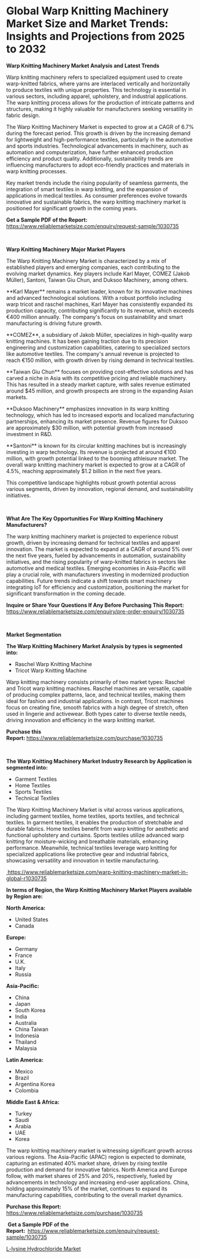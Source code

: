 <p><h1>Global Warp Knitting Machinery Market Size and Market Trends: Insights and Projections from 2025 to 2032</h1></p><p><strong>Warp Knitting Machinery Market Analysis and Latest Trends</strong></p>
<p><p>Warp knitting machinery refers to specialized equipment used to create warp-knitted fabrics, where yarns are interlaced vertically and horizontally to produce textiles with unique properties. This technology is essential in various sectors, including apparel, upholstery, and industrial applications. The warp knitting process allows for the production of intricate patterns and structures, making it highly valuable for manufacturers seeking versatility in fabric design.</p><p>The Warp Knitting Machinery Market is expected to grow at a CAGR of 6.7% during the forecast period. This growth is driven by the increasing demand for lightweight and high-performance textiles, particularly in the automotive and sports industries. Technological advancements in machinery, such as automation and computerization, have further enhanced production efficiency and product quality. Additionally, sustainability trends are influencing manufacturers to adopt eco-friendly practices and materials in warp knitting processes.</p><p>Key market trends include the rising popularity of seamless garments, the integration of smart textiles in warp knitting, and the expansion of applications in medical textiles. As consumer preferences evolve towards innovative and sustainable fabrics, the warp knitting machinery market is positioned for significant growth in the coming years.</p></p>
<p><strong>Get a Sample PDF of the Report:&nbsp;</strong> <a href="https://www.reliablemarketsize.com/enquiry/request-sample/1030735?utm_campaign=2445&utm_medium=2&utm_source=Github&utm_content=ia&utm_term=21032025&utm_id=warp-knitting-machinery">https://www.reliablemarketsize.com/enquiry/request-sample/1030735</a></p>
<p>&nbsp;</p>
<p><strong>Warp Knitting Machinery Major Market Players</strong></p>
<p><p>The Warp Knitting Machinery Market is characterized by a mix of established players and emerging companies, each contributing to the evolving market dynamics. Key players include Karl Mayer, COMEZ (Jakob Müller), Santoni, Taiwan Giu Chun, and Duksoo Machinery, among others.</p><p>**Karl Mayer** remains a market leader, known for its innovative machines and advanced technological solutions. With a robust portfolio including warp tricot and raschel machines, Karl Mayer has consistently expanded its production capacity, contributing significantly to its revenue, which exceeds €400 million annually. The company's focus on sustainability and smart manufacturing is driving future growth.</p><p>**COMEZ**, a subsidiary of Jakob Müller, specializes in high-quality warp knitting machines. It has been gaining traction due to its precision engineering and customization capabilities, catering to specialized sectors like automotive textiles. The company's annual revenue is projected to reach €150 million, with growth driven by rising demand in technical textiles.</p><p>**Taiwan Giu Chun** focuses on providing cost-effective solutions and has carved a niche in Asia with its competitive pricing and reliable machinery. This has resulted in a steady market capture, with sales revenue estimated around $45 million, and growth prospects are strong in the expanding Asian markets.</p><p>**Duksoo Machinery** emphasizes innovation in its warp knitting technology, which has led to increased exports and localized manufacturing partnerships, enhancing its market presence. Revenue figures for Duksoo are approximately $30 million, with potential growth from increased investment in R&D.</p><p>**Santoni** is known for its circular knitting machines but is increasingly investing in warp technology. Its revenue is projected at around €100 million, with growth potential linked to the booming athleisure market. The overall warp knitting machinery market is expected to grow at a CAGR of 4.5%, reaching approximately $1.2 billion in the next five years. </p><p>This competitive landscape highlights robust growth potential across various segments, driven by innovation, regional demand, and sustainability initiatives.</p></p>
<p>&nbsp;</p>
<p><strong>What Are The Key Opportunities For Warp Knitting Machinery Manufacturers?</strong></p>
<p><p>The warp knitting machinery market is projected to experience robust growth, driven by increasing demand for technical textiles and apparel innovation. The market is expected to expand at a CAGR of around 5% over the next five years, fueled by advancements in automation, sustainability initiatives, and the rising popularity of warp-knitted fabrics in sectors like automotive and medical textiles. Emerging economies in Asia-Pacific will play a crucial role, with manufacturers investing in modernized production capabilities. Future trends indicate a shift towards smart machinery integrating IoT for efficiency and customization, positioning the market for significant transformation in the coming decade.</p></p>
<p><strong>Inquire or Share Your Questions If Any Before Purchasing This Report:</strong> <a href="https://www.reliablemarketsize.com/enquiry/pre-order-enquiry/1030735?utm_campaign=2445&utm_medium=2&utm_source=Github&utm_content=ia&utm_term=21032025&utm_id=warp-knitting-machinery">https://www.reliablemarketsize.com/enquiry/pre-order-enquiry/1030735</a></p>
<p>&nbsp;</p>
<p><strong>Market Segmentation</strong></p>
<p><strong>The Warp Knitting Machinery Market Analysis by types is segmented into:</strong></p>
<p><ul><li>Raschel Warp Knitting Machine</li><li>Tricot Warp Knitting Machine</li></ul></p>
<p><p>Warp knitting machinery consists primarily of two market types: Raschel and Tricot warp knitting machines. Raschel machines are versatile, capable of producing complex patterns, lace, and technical textiles, making them ideal for fashion and industrial applications. In contrast, Tricot machines focus on creating fine, smooth fabrics with a high degree of stretch, often used in lingerie and activewear. Both types cater to diverse textile needs, driving innovation and efficiency in the warp knitting market.</p></p>
<p><strong>Purchase this Report:&nbsp;</strong><a href="https://www.reliablemarketsize.com/purchase/1030735?utm_campaign=2445&utm_medium=2&utm_source=Github&utm_content=ia&utm_term=21032025&utm_id=warp-knitting-machinery">https://www.reliablemarketsize.com/purchase/1030735</a></p>
<p>&nbsp;</p>
<p><strong>The Warp Knitting Machinery Market Industry Research by Application is segmented into:</strong></p>
<p><ul><li>Garment Textiles</li><li>Home Textiles</li><li>Sports Textiles</li><li>Technical Textiles</li></ul></p>
<p><p>The Warp Knitting Machinery Market is vital across various applications, including garment textiles, home textiles, sports textiles, and technical textiles. In garment textiles, it enables the production of stretchable and durable fabrics. Home textiles benefit from warp knitting for aesthetic and functional upholstery and curtains. Sports textiles utilize advanced warp knitting for moisture-wicking and breathable materials, enhancing performance. Meanwhile, technical textiles leverage warp knitting for specialized applications like protective gear and industrial fabrics, showcasing versatility and innovation in textile manufacturing.</p></p>
<p><a href="https://www.reliablemarketsize.com/warp-knitting-machinery-market-in-global-r1030735?utm_campaign=2445&utm_medium=2&utm_source=Github&utm_content=ia&utm_term=21032025&utm_id=warp-knitting-machinery">&nbsp;https://www.reliablemarketsize.com/warp-knitting-machinery-market-in-global-r1030735</a></p>
<p><strong>In terms of Region, the Warp Knitting Machinery Market Players available by Region are:</strong></p>
<p>
    <p> <strong> North America: </strong>
        <ul>
            <li>United States</li>
            <li>Canada</li>
        </ul>
        </p> 
    <p> <strong> Europe: </strong>
        <ul>
            <li>Germany</li>
            <li>France</li>
            <li>U.K.</li>
            <li>Italy</li>
            <li>Russia</li>
        </ul>
        </p> 
    <p> <strong> Asia-Pacific: </strong>
        <ul>
            <li>China</li>
            <li>Japan</li>
            <li>South Korea</li>
            <li>India</li>
            <li>Australia</li>
            <li>China Taiwan</li>
            <li>Indonesia</li>
            <li>Thailand</li>
            <li>Malaysia</li>
        </ul>
        </p> 
    <p> <strong> Latin America: </strong>
        <ul>
            <li>Mexico</li>
            <li>Brazil</li>
            <li>Argentina Korea</li>
            <li>Colombia</li>
        </ul>
        </p> 
    <p> <strong> Middle East & Africa: </strong>
        <ul>
            <li>Turkey</li>
            <li>Saudi</li>
            <li>Arabia</li>
            <li>UAE</li>
            <li>Korea</li>
        </ul>
    </p>
    </p>
<p><p>The warp knitting machinery market is witnessing significant growth across various regions. The Asia-Pacific (APAC) region is expected to dominate, capturing an estimated 40% market share, driven by rising textile production and demand for innovative fabrics. North America and Europe follow, with market shares of 25% and 20%, respectively, fueled by advancements in technology and increasing end-user applications. China, holding approximately 15% of the market, continues to expand its manufacturing capabilities, contributing to the overall market dynamics.</p></p>
<p><strong>Purchase this Report: </strong><a href="https://www.reliablemarketsize.com/purchase/1030735?utm_campaign=2445&utm_medium=2&utm_source=Github&utm_content=ia&utm_term=21032025&utm_id=warp-knitting-machinery">https://www.reliablemarketsize.com/purchase/1030735</a></p>
<p>&nbsp;<strong>Get a Sample PDF of the Report:&nbsp;&nbsp;</strong><a href="https://www.reliablemarketsize.com/enquiry/request-sample/1030735?utm_campaign=2445&utm_medium=2&utm_source=Github&utm_content=ia&utm_term=21032025&utm_id=warp-knitting-machinery">https://www.reliablemarketsize.com/enquiry/request-sample/1030735</a></p>
<p><strong></strong></p>
<p><p><a href="https://github.com/hoganemken50/Market-Research-Report-List-1/blob/main/l-lysine-hydrochloride-market.md?utm_campaign=2445&utm_medium=2&utm_source=Github&utm_content=ia&utm_term=21032025&utm_id=warp-knitting-machinery">L-lysine Hydrochloride Market</a></p></p>